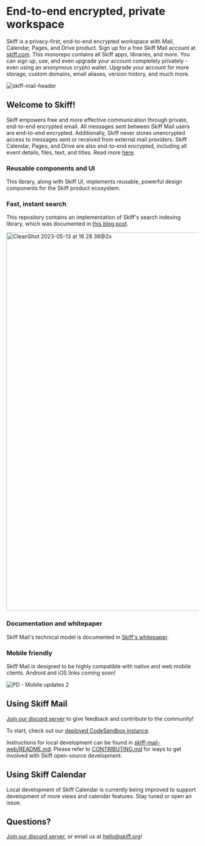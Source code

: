 # End-to-end encrypted, private workspace

Skiff is a privacy-first, end-to-end encrypted workspace with Mail, Calendar, Pages, and Drive product. Sign up for a free Skiff Mail account at [skiff.com](https://skiff.com). This monorepo contains all Skiff apps, libraries, and more. You can sign up, use, and even upgrade your account completely privately - even using an anonymous crypto wallet. Upgrade your account for more storage, custom domains, email aliases, version history, and much more.

![skiff-mail-header](https://github.com/skiff-org/skiff-mail/assets/3527315/9b8b7ee9-9daa-4e4c-b6bc-9a869d574757)

## Welcome to Skiff!

Skiff empowers free and more effective communication through private, end-to-end encrypted email. All messages sent between Skiff Mail users are end-to-end encrypted. Additionally, Skiff never stores unencrypted access to messages sent or received from external mail providers. Skiff Calendar, Pages, and Drive are also end-to-end encrypted, including all event details, files, text, and titles. Read more [here](https://skiff.com/security-model).

### Reusable components and UI

This library, along with Skiff UI, implements reusable, powerful design components for the Skiff product ecosystem.

### Fast, instant search

This repository contains an implementation of Skiff's search indexing library, which was documented in [this blog post](https://skiff.com/blog/private-search).

<img width="988" alt="CleanShot 2023-05-13 at 16 28 38@2x" src="https://github.com/skiff-org/skiff-mail/assets/3527315/c310497c-8e68-44d0-9e81-fe7b7855532c">

### Documentation and whitepaper

Skiff Mail's technical model is documented in [Skiff's whitepaper](https://skiff.com/whitepaper).

### Mobile friendly

Skiff Mail is designed to be highly compatible with native and web mobile clients. Android and iOS links coming soon!

![PD - Mobile updates 2](https://github.com/skiff-org/skiff-mail/assets/3527315/bbddbd84-99ac-4543-897f-483af4158ec3)

## Using Skiff Mail

[Join our discord server](https://discord.com/invite/skiff) to give feedback and contribute to the community!

To start, check out our [deployed CodeSandbox instance](https://codesandbox.io/p/github/skiff-org/skiff-apps/main).

Instructions for local development can be found in [skiff-mail-web/README.md](skiff-mail-web/README.md). Please refer to [CONTRIBUTING.md](CONTRIBUTING.md) for ways to get involved with Skiff open-source development.

## Using Skiff Calendar

Local development of Skiff Calendar is currently being improved to support development of more views and calendar features. Stay tuned or open an issue.

## Questions?

[Join our discord server](https://discord.com/invite/skiff), or email us at hello@skiff.org!
